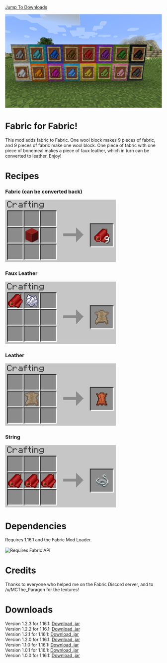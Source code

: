 [Jump To Downloads](#downloads)

<img src="2020-07-31_11.28.22.png" height="300">

# Fabric for Fabric!

This mod adds fabric to Fabric. One wool block makes 9 pieces of fabric, and 9 pieces of fabric make one wool block.
One piece of fabric with one piece of bonemeal makes a piece of faux leather, which in turn can be converted to leather. Enjoy!

# Recipes 
### Fabric (can be converted back)
<img src="2020-07-31_11.28.58-CROPPED.png" height="200">

### Faux Leather
<img src="2020-07-31_11.29.22-CROPPED.png" height="200">

### Leather
<img src="2020-07-31_11.29.26-CROPPED.png" height="200">

### String
<img src="2020-07-31_11.29.30-CROPPED.png" height="200">

# Dependencies
Requires 1.16.1 and the Fabric Mod Loader. <br> <br> <img src="https://i.imgur.com/bTus4wH.png" alt="Requires Fabric API" height="50">

# Credits
Thanks to everyone who helped me on the Fabric Discord server, and to /u/MCThe_Paragon for the textures!

# Downloads
Version 1.2.3 for 1.16.1: [Download .jar](https://github.com/redcreeper14385/fabric-for-fabric/releases/download/1.2.3/mounderfod-fabric-for-fabric-1.2.3.jar) <br>
Version 1.2.2 for 1.16.1: [Download .jar](https://github.com/redcreeper14385/fabric-for-fabric/releases/download/1.2.2/mounderfod-fabric-for-fabric-1.2.2.jar) <br>
Version 1.2.1 for 1.16.1: [Download .jar](https://github.com/redcreeper14385/fabric-for-fabric/releases/download/1.2.1/mounderfod-fabric-for-fabric-1.2.1.jar) <br>
Version 1.2.0 for 1.16.1: [Download .jar](https://github.com/redcreeper14385/fabric-for-fabric/releases/download/1.2.0/mounderfod-fabric-for-fabric-1.2.0.jar) <br>
Version 1.1.0 for 1.16.1: [Download .jar](https://github.com/redcreeper14385/fabric-for-fabric/releases/download/1.1.0/mounderfod-fabric-for-fabric-1.1.0.jar) <br>
Version 1.0.1 for 1.16.1: [Download .jar](https://github.com/redcreeper14385/fabric-for-fabric/releases/download/1.0.1/mounderfod-fabric-for-fabric-1.0.1.jar) <br>
Version 1.0.0 for 1.16.1: [Download .jar](https://github.com/redcreeper14385/fabric-for-fabric/releases/download/1.0.0/mounderfod-fabric-for-fabric-1.0.0.jar)


